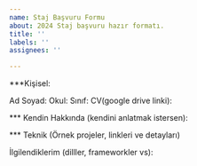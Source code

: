 ```yaml
---
name: Staj Başvuru Formu
about: 2024 Staj başvuru hazır formatı.
title: ''
labels: ''
assignees: ''

---
```


***Kişisel:

Ad Soyad: 
Okul: 
Sınıf:
CV(google drive linki):

*** Kendin Hakkında (kendini anlatmak istersen):

*** Teknik (Örnek projeler, linkleri ve detayları)

İlgilendiklerim (dilller, frameworkler vs):
